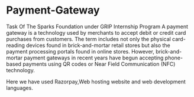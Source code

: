 # Payment-Gateway
Task Of The Sparks Foundation under GRIP Internship Program
A payment gateway is a technology used by merchants to accept debit or credit card purchases from customers. 
The term includes not only the physical card-reading devices found in brick-and-mortar retail stores but also the payment processing portals found in online stores. 
However, brick-and-mortar payment gateways in recent years have begun accepting phone-based payments using QR codes or Near Field Communication (NFC) technology.


Here we have used Razorpay,Web hosting website and web development languages.
